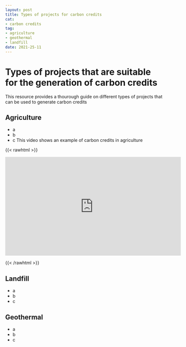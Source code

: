 ```yaml
--- 
layout: post 
title: Types of projects for carbon credits
cat:
- carbon credits
tag:
- agriculture
- geothermal
- landfill
date: 2021-25-11
--- 
```


# Types of projects that are suitable for the generation of carbon credits

This resource provides a thourough guide on different types of projects that can be used to generate carbon credits

## Agriculture

-  a
-  b
-  c
This video shows an example of carbon credits in agriculture

{{< rawhtml >}}

<iframe width="560" height="315" src="https://www.youtube.com/watch?v=wHSrPKCwl88&ab_channel=Tillable" title="YouTube video player" frameborder="0" allow="accelerometer; autoplay; clipboard-write; encrypted-media; gyroscope; picture-in-picture" allowfullscreen></iframe>

{{< /rawhtml >}}

## Landfill

-  a
-  b
-  c


## Geothermal

-  a
-  b
-  c








